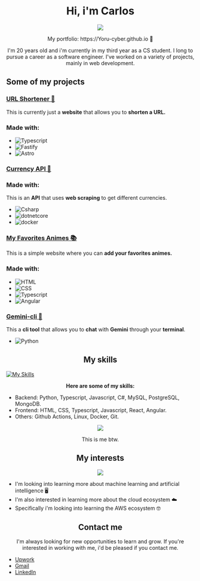 <h1 align= "center">Hi, i'm Carlos </h1>
<p align= "center">
<img src="https://media1.giphy.com/media/v1.Y2lkPTc5MGI3NjExcTBjZDRnbnJrdTRqZXllcjh5Z3ZuczFjem1yb3kwdmxwZ2NrYmMwMyZlcD12MV9pbnRlcm5hbF9naWZfYnlfaWQmY3Q9Zw/14bhmZtBNhVnIk/giphy.gif">
</p>
<p align="center">My portfolio: https://Yoru-cyber.github.io 🦇</p>
<p align= "center">I'm 20 years old and i'm currently in my third year as a CS student. I long to pursue a career as a software engineer. I've worked on a variety of projects, mainly in web development.</p>

## Some of my projects

### [URL Shortener 🧙](https://github.com/Yoru-cyber/URL-Shortener)

This is currently just a **website** that allows you to **shorten a URL.**

### Made with:

- ![Typescript](https://img.shields.io/badge/Typescript-8A2BE2)
- ![Fastify](https://img.shields.io/badge/Fastify-339933)
- ![Astro](https://img.shields.io/badge/Astro-CC5531)

### [Currency API 💱](https://github.com/Yoru-cyber/CurrencyAPI)

### Made with:

This is an **API** that uses **web scraping** to get different currencies.

- ![Csharp](https://img.shields.io/badge/Csharp-3572B0)
- ![dotnetcore](https://img.shields.io/badge/.Net-00B4D8)
- ![docker](https://img.shields.io/badge/Docker-02G471F)

### [My Favorites Animes 📚](https://github.com/Yoru-cyber/MyFavoriteAnimes)

This is a simple website where you can **add your favorites animes.**

### Made with:

- ![HTML](https://img.shields.io/badge/HTML-E34C26)
- ![CSS](https://img.shields.io/badge/CSS-1572B6)
- ![Typescript](https://img.shields.io/badge/Typescript-8A2BE2)
- ![Angular](https://img.shields.io/badge/Angular-DD0031)

### [Gemini-cli 🤖](https://github.com/Yoru-cyber/Gemini-cli)
This a **cli tool** that allows you to **chat** with **Gemini** through your **terminal**.
- ![Python](https://img.shields.io/badge/Python-8A2BE2)

<h2 align="center">My skills</h2>

[![My Skills](https://skillicons.dev/icons?i=ts,js,cs,python,mysql,postgresql,mongo,angular,react,docker,html,css,git,linux)](https://skillicons.dev)

<p align= "center"><b>Here are some of my skills:</b></p>

- Backend: Python, Typescript, Javascript, C#, MySQL, PostgreSQL, MongoDB.
- Frontend: HTML, CSS, Typescript, Javascript, React, Angular.
- Others: Github Actions, Linux, Docker, Git.
<p align="center">
<img src="https://media2.giphy.com/media/v1.Y2lkPTc5MGI3NjExYXhzbzN2emViZDlqajEydDl2bDM3bnJndnQwcTczcTh6ZTB6cW0ydSZlcD12MV9pbnRlcm5hbF9naWZfYnlfaWQmY3Q9Zw/JIX9t2j0ZTN9S/giphy.gif">
</p>
<p align= "center">This is me btw.</p>
<h2 align="center">My interests</h2>
<p align="center">
<img src="https://media1.giphy.com/media/v1.Y2lkPTc5MGI3NjExczZndHl4Z2xzMmgwMGEyaHFwc3E1bnc4dGgyamE0YXJtNDBhamF5MiZlcD12MV9pbnRlcm5hbF9naWZfYnlfaWQmY3Q9Zw/VbnUQpnihPSIgIXuZv/giphy.gif">
</p>

- I'm looking into learning more about machine learning and artificial intelligence 🖥️
- I'm also interested in learning more about the cloud ecosystem ☁️
- Specifically i'm looking into learning the AWS ecosystem 🤓

<h2 align="center">Contact me</h2>
<p align= "center">I'm always looking for new opportunities to learn and grow. If you're interested in working with me, i'd be pleased if you contact me.</p>

- [Upwork](https://www.upwork.com/freelancers/~01139b0bc126f1cd16?viewMode=1)
- [Gmail](mailto:carlosmendez170210@gmail.com)
- [LinkedIn](https://www.linkedin.com/in/carlos-m%C3%A9ndez-1a06342bb/)

